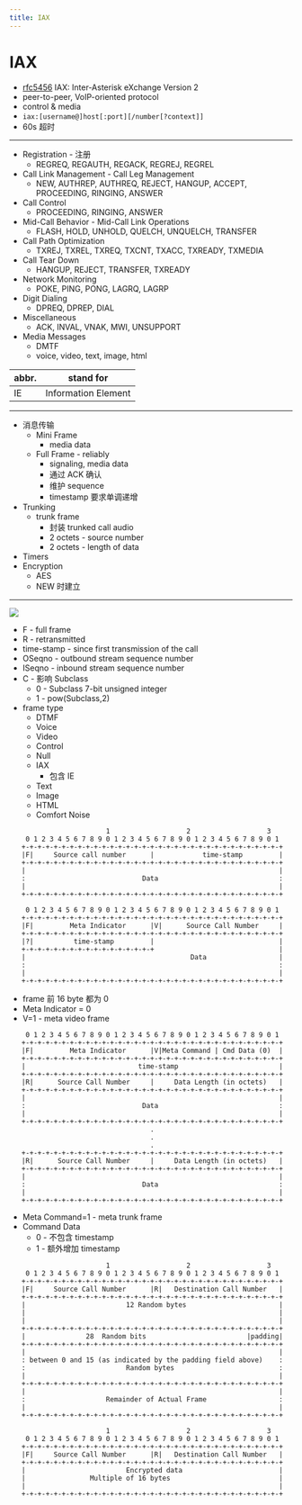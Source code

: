 ```yaml
---
title: IAX
---
```


# IAX

- [rfc5456](https://datatracker.ietf.org/doc/html/rfc5456)
  IAX: Inter-Asterisk eXchange Version 2
- peer-to-peer, VoIP-oriented protocol
- control & media
- `iax:[username@]host[:port][/number[?context]]`
- 60s 超时

---

- Registration - 注册
  - REGREQ, REGAUTH, REGACK, REGREJ, REGREL
- Call Link Management - Call Leg Management
  - NEW, AUTHREP, AUTHREQ, REJECT, HANGUP, ACCEPT, PROCEEDING, RINGING, ANSWER
- Call Control
  - PROCEEDING, RINGING, ANSWER
- Mid-Call Behavior - Mid-Call Link Operations
  - FLASH, HOLD, UNHOLD, QUELCH, UNQUELCH, TRANSFER
- Call Path Optimization
  - TXREJ, TXREL, TXREQ, TXCNT, TXACC, TXREADY, TXMEDIA
- Call Tear Down
  - HANGUP, REJECT, TRANSFER, TXREADY
- Network Monitoring
  - POKE, PING, PONG, LAGRQ, LAGRP
- Digit Dialing
  - DPREQ, DPREP, DIAL
- Miscellaneous
  - ACK, INVAL, VNAK, MWI, UNSUPPORT
- Media Messages
  - DMTF
  - voice, video, text, image, html

| abbr. | stand for           |
| ----- | ------------------- |
| IE    | Information Element |

---

- 消息传输
  - Mini Frame
    - media data
  - Full Frame - reliably
    - signaling, media data
    - 通过 ACK 确认
    - 维护 sequence
    - timestamp 要求单调递增
- Trunking
  - trunk frame
    - 封装 trunked call audio
    - 2 octets - source number
    - 2 octets - length of data
- Timers
- Encryption
  - AES
  - NEW 时建立

---

![](https://kroki.io/bytefield/svg/eNqlkktvwjAMgO_8iqi7gLRKpTzHbYMh7bJJgxvqwS0OREsfS1IxhPLf57KuDwnQpB2-i_PZie10t8jBGKXZLNy5O4WYsNOMCymZcwce5-A5ttfptrQjSpkeao_zy14mko-mFXqXrOgI7TuBw4Vaucok1h4OwxGfFN5ZZFEq8zhxJYQoNds4nnPv9AmfGBBDYkSMiQkxJR6IR-KJmBML4plYEv_LD36ez8L0C7WboXIVDWzg12H3ILZmz3yvCCk4uGUDe4QtKv0bJZNRPbY5zXRGc-rbelEBa1mrNFcRsjnQfF7zOETVSBvZaiNBK-v9Su2WtEBtRAJGpMnt-sUu26lrEVMyxFktD3zb-EbBeYOV_7bCzyR1WOlObavay83TpYIY2fqY4TVj_pduV3kYSdC6KjKx1Rt3kNE4wEBxGIvyw5XL02xsG90Yk8a9zjfJygQ0)

<!--
(defattrs :bg-green {:fill "#a0ffa0"})
(defattrs :bg-yellow {:fill "#ffffa0"})
(defattrs :bg-pink {:fill "#ffb0a0"})
(defattrs :bg-cyan {:fill "#a0fafa"})
(defattrs :bg-purple {:fill "#e4b5f7"})

(def column-labels ["0","1","2","3","4","5","6","7","8","9","A","B","C","D","E","F","0","1","2","3","4","5","6","7","8","9","A","B","C","D","E","F"])
(def boxes-per-row 32)
(def box-width 20)
(draw-column-headers)
(draw-box "F" [{:span 1} :bg-green] )
(draw-box "Source Call Number" [{:span 15} :bg-pink])
(draw-box "R" [{:span 1} :bg-green])
(draw-box "Destination Call Number" [{:span 15} :bg-cyan])
(draw-box "Timestamp" [{:span 32} :bg-yellow])

(draw-box "OSeqno" {:span 8})
(draw-box "ISeqno" {:span 8})
(draw-box "Frame Type" {:span 8})
(draw-box "C" [{:span 1} :bg-green])
(draw-box "Subclass" {:span 7})

(draw-gap "Data" {:min-label-columns 6})

(draw-bottom)
-->

- F - full frame
- R - retransmitted
- time-stamp - since first transmission of the call
- OSeqno - outbound stream sequence number
- ISeqno - inbound stream sequence number
- C - 影响 Subclass
  - 0 - Subclass 7-bit unsigned integer
  - 1 - pow(Subclass,2)
- frame type
  - DTMF
  - Voice
  - Video
  - Control
  - Null
  - IAX
    - 包含 IE
  - Text
  - Image
  - HTML
  - Comfort Noise

```pre title="mini frame"
                        1                   2                   3
    0 1 2 3 4 5 6 7 8 9 0 1 2 3 4 5 6 7 8 9 0 1 2 3 4 5 6 7 8 9 0 1
   +-+-+-+-+-+-+-+-+-+-+-+-+-+-+-+-+-+-+-+-+-+-+-+-+-+-+-+-+-+-+-+-+
   |F|     Source call number      |            time-stamp         |
   +-+-+-+-+-+-+-+-+-+-+-+-+-+-+-+-+-+-+-+-+-+-+-+-+-+-+-+-+-+-+-+-+
   |                                                               |
   :                             Data                              :
   |                                                               |
   +-+-+-+-+-+-+-+-+-+-+-+-+-+-+-+-+-+-+-+-+-+-+-+-+-+-+-+-+-+-+-+-+
```

```pre title="meta frame"
    0 1 2 3 4 5 6 7 8 9 0 1 2 3 4 5 6 7 8 9 0 1 2 3 4 5 6 7 8 9 0 1
   +-+-+-+-+-+-+-+-+-+-+-+-+-+-+-+-+-+-+-+-+-+-+-+-+-+-+-+-+-+-+-+-+
   |F|         Meta Indicator      |V|      Source Call Number     |
   +-+-+-+-+-+-+-+-+-+-+-+-+-+-+-+-+-+-+-+-+-+-+-+-+-+-+-+-+-+-+-+-+
   |?|          time-stamp         |                               |
   +-+-+-+-+-+-+-+-+-+-+-+-+-+-+-+-+                               |
   |                                         Data                  |
   :                                                               :
   |                                                               |
   +-+-+-+-+-+-+-+-+-+-+-+-+-+-+-+-+-+-+-+-+-+-+-+-+-+-+-+-+-+-+-+-+
```

- frame 前 16 byte 都为 0
- Meta Indicator = 0
- V=1 - meta video frame

```pre title="meta trunk frame"
    0 1 2 3 4 5 6 7 8 9 0 1 2 3 4 5 6 7 8 9 0 1 2 3 4 5 6 7 8 9 0 1
   +-+-+-+-+-+-+-+-+-+-+-+-+-+-+-+-+-+-+-+-+-+-+-+-+-+-+-+-+-+-+-+-+
   |F|         Meta Indicator      |V|Meta Command | Cmd Data (0)  |
   +-+-+-+-+-+-+-+-+-+-+-+-+-+-+-+-+-+-+-+-+-+-+-+-+-+-+-+-+-+-+-+-+
   |                            time-stamp                         |
   +-+-+-+-+-+-+-+-+-+-+-+-+-+-+-+-+-+-+-+-+-+-+-+-+-+-+-+-+-+-+-+-+
   |R|      Source Call Number     |     Data Length (in octets)   |
   +-+-+-+-+-+-+-+-+-+-+-+-+-+-+-+-+-+-+-+-+-+-+-+-+-+-+-+-+-+-+-+-+
   |                                                               |
   :                             Data                              :
   |                                                               |
   +-+-+-+-+-+-+-+-+-+-+-+-+-+-+-+-+-+-+-+-+-+-+-+-+-+-+-+-+-+-+-+-+
                                   .
                                   .
                                   .
   +-+-+-+-+-+-+-+-+-+-+-+-+-+-+-+-+-+-+-+-+-+-+-+-+-+-+-+-+-+-+-+-+
   |R|      Source Call Number     |     Data Length (in octets)   |
   +-+-+-+-+-+-+-+-+-+-+-+-+-+-+-+-+-+-+-+-+-+-+-+-+-+-+-+-+-+-+-+-+
   |                                                               |
   :                             Data                              :
   |                                                               |
   +-+-+-+-+-+-+-+-+-+-+-+-+-+-+-+-+-+-+-+-+-+-+-+-+-+-+-+-+-+-+-+-+
```

- Meta Command=1 - meta trunk frame
- Command Data
  - 0 - 不包含 timestamp
  - 1 - 额外增加 timestamp

```pre title="full frame enc"
                        1                   2                   3
    0 1 2 3 4 5 6 7 8 9 0 1 2 3 4 5 6 7 8 9 0 1 2 3 4 5 6 7 8 9 0 1
   +-+-+-+-+-+-+-+-+-+-+-+-+-+-+-+-+-+-+-+-+-+-+-+-+-+-+-+-+-+-+-+-+
   |F|     Source Call Number      |R|   Destination Call Number   |
   +-+-+-+-+-+-+-+-+-+-+-+-+-+-+-+-+-+-+-+-+-+-+-+-+-+-+-+-+-+-+-+-+
   |                         12 Random bytes                       |
   |                                                               |
   |                                                               |
   +-+-+-+-+-+-+-+-+-+-+-+-+-+-+-+-+-+-+-+-+-+-+-+-+-+-+-+-+-+-+-+-+
   |               28  Random bits                         |padding|
   +-+-+-+-+-+-+-+-+-+-+-+-+-+-+-+-+-+-+-+-+-+-+-+-+-+-+-+-+-+-+-+-+
   |                                                               |
   : between 0 and 15 (as indicated by the padding field above)    :
   :                         Random bytes                          :
   |                                                               |
   +-+-+-+-+-+-+-+-+-+-+-+-+-+-+-+-+-+-+-+-+-+-+-+-+-+-+-+-+-+-+-+-+
   |                                                               |
   :                    Remainder of Actual Frame                  :
   |                                                               |
   +-+-+-+-+-+-+-+-+-+-+-+-+-+-+-+-+-+-+-+-+-+-+-+-+-+-+-+-+-+-+-+-+
```

```pre title="full frame dec"
                        1                   2                   3
    0 1 2 3 4 5 6 7 8 9 0 1 2 3 4 5 6 7 8 9 0 1 2 3 4 5 6 7 8 9 0 1
   +-+-+-+-+-+-+-+-+-+-+-+-+-+-+-+-+-+-+-+-+-+-+-+-+-+-+-+-+-+-+-+-+
   |F|     Source Call Number      |R|   Destination Call Number   |
   +-+-+-+-+-+-+-+-+-+-+-+-+-+-+-+-+-+-+-+-+-+-+-+-+-+-+-+-+-+-+-+-+
   |                         Encrypted data                        |
   |                Multiple of 16 bytes                           |
   |                                                               |
   +-+-+-+-+-+-+-+-+-+-+-+-+-+-+-+-+-+-+-+-+-+-+-+-+-+-+-+-+-+-+-+-+
```

